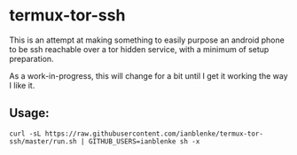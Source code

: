 # termux-tor-ssh

This is an attempt at making something to easily purpose an android phone to be ssh reachable over a tor hidden service, with a minimum of setup preparation.

As a work-in-progress, this will change for a bit until I get it working the way I like it.

## Usage:

    curl -sL https://raw.githubusercontent.com/ianblenke/termux-tor-ssh/master/run.sh | GITHUB_USERS=ianblenke sh -x

